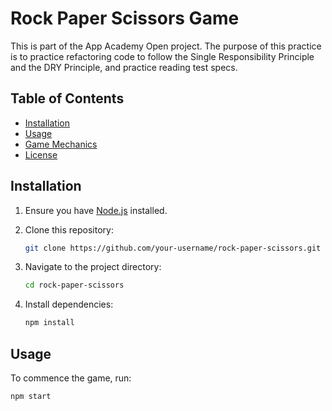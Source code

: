 # Rock Paper Scissors Game

This is part of the App Academy Open project. The purpose of this practice is to practice refactoring code to
follow the Single Responsibility Principle and the DRY Principle, and practice reading test specs.

## Table of Contents
- [Installation](#installation)
- [Usage](#usage)
- [Game Mechanics](#game-mechanics)
- [License](#license)

## Installation

1. Ensure you have [Node.js](https://nodejs.org/) installed.
2. Clone this repository:

    ```bash
    git clone https://github.com/your-username/rock-paper-scissors.git
    ```

3. Navigate to the project directory:

    ```bash
    cd rock-paper-scissors
    ```

4. Install dependencies:

    ```bash
    npm install
    ```

## Usage

To commence the game, run:

```bash
npm start
